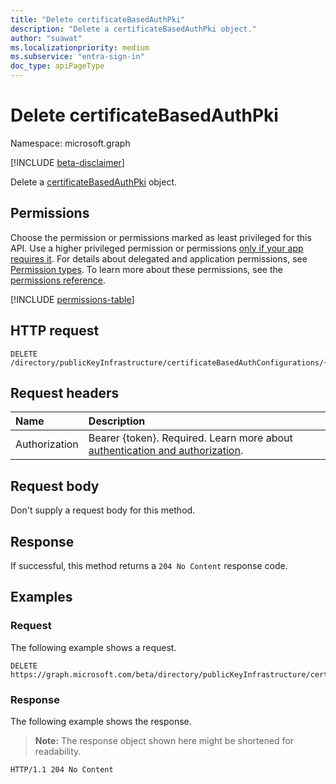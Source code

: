 ```yaml
---
title: "Delete certificateBasedAuthPki"
description: "Delete a certificateBasedAuthPki object."
author: "suawat"
ms.localizationpriority: medium
ms.subservice: "entra-sign-in"
doc_type: apiPageType
---
```


# Delete certificateBasedAuthPki

Namespace: microsoft.graph

[!INCLUDE [beta-disclaimer](../../includes/beta-disclaimer.md)]

Delete a [certificateBasedAuthPki](../resources/certificatebasedauthpki.md) object.

## Permissions

Choose the permission or permissions marked as least privileged for this API. Use a higher privileged permission or permissions [only if your app requires it](/graph/permissions-overview#best-practices-for-using-microsoft-graph-permissions). For details about delegated and application permissions, see [Permission types](/graph/permissions-overview#permission-types). To learn more about these permissions, see the [permissions reference](/graph/permissions-reference).

<!-- {
  "blockType": "permissions",
  "name": "publickeyinfrastructureroot-delete-certificatebasedauthconfigurations-permissions"
}
-->
[!INCLUDE [permissions-table](../includes/permissions/publickeyinfrastructureroot-delete-certificatebasedauthconfigurations-permissions.md)]

## HTTP request

``` http
DELETE /directory/publicKeyInfrastructure/certificateBasedAuthConfigurations/{certificateBasedAuthPkiId}
```

## Request headers

|Name|Description|
|:---|:---|
|Authorization|Bearer {token}. Required. Learn more about [authentication and authorization](/graph/auth/auth-concepts).|

## Request body

Don't supply a request body for this method.

## Response

If successful, this method returns a `204 No Content` response code.

## Examples

### Request

The following example shows a request.

``` http
DELETE https://graph.microsoft.com/beta/directory/publicKeyInfrastructure/certificateBasedAuthConfigurations/{certificateBasedAuthPkiId}
```


### Response

The following example shows the response.
>**Note:** The response object shown here might be shortened for readability.

``` http
HTTP/1.1 204 No Content
```

